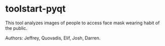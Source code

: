 # toolstart-pyqt

This tool analyzes images of people to access face mask wearing habit of the public.

Authors: Jeffrey, Quovadis, Elif, Josh, Darren.
